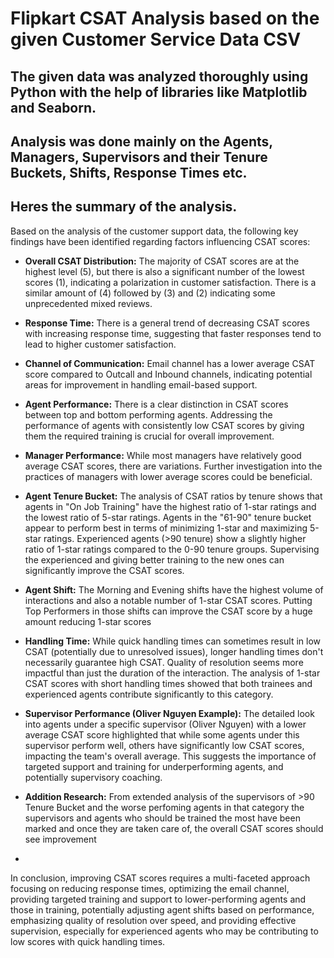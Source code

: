 # Flipkart CSAT Analysis based on the given Customer Service Data CSV

## The given data was analyzed thoroughly using Python with the help of libraries like Matplotlib and Seaborn.
## Analysis was done mainly on the Agents, Managers, Supervisors and their Tenure Buckets, Shifts, Response Times etc.

## Heres the summary of the analysis.

Based on the analysis of the customer support data, the following key findings have been identified regarding factors influencing CSAT scores:

*   **Overall CSAT Distribution:** The majority of CSAT scores are at the highest level (5), but there is also a significant number of the lowest scores (1), indicating a polarization in customer satisfaction. There is a similar amount of (4) followed by (3) and (2) indicating some unprecedented mixed reviews.

*   **Response Time:** There is a general trend of decreasing CSAT scores with increasing response time, suggesting that faster responses tend to lead to higher customer satisfaction.

*   **Channel of Communication:** Email channel has a lower average CSAT score compared to Outcall and Inbound channels, indicating potential areas for improvement in handling email-based support.

*   **Agent Performance:** There is a clear distinction in CSAT scores between top and bottom performing agents. Addressing the performance of agents with consistently low CSAT scores by giving them the required training is crucial for overall improvement.

*   **Manager Performance:** While most managers have relatively good average CSAT scores, there are variations. Further investigation into the practices of managers with lower average scores could be beneficial.

*   **Agent Tenure Bucket:** The analysis of CSAT ratios by tenure shows that agents in "On Job Training" have the highest ratio of 1-star ratings and the lowest ratio of 5-star ratings. Agents in the "61-90" tenure bucket appear to perform best in terms of minimizing 1-star and maximizing 5-star ratings. Experienced agents (>90 tenure) show a slightly higher ratio of 1-star ratings compared to the 0-90 tenure groups. Supervising the experienced and giving better training to the new ones can significantly improve the CSAT scores.

*   **Agent Shift:** The Morning and Evening shifts have the highest volume of interactions and also a notable number of 1-star CSAT scores. Putting Top Performers in those shifts can improve the CSAT score by a huge amount reducing 1-star scores

*   **Handling Time:** While quick handling times can sometimes result in low CSAT (potentially due to unresolved issues), longer handling times don't necessarily guarantee high CSAT. Quality of resolution seems more impactful than just the duration of the interaction. The analysis of 1-star CSAT scores with short handling times showed that both trainees and experienced agents contribute significantly to this category.

*   **Supervisor Performance (Oliver Nguyen Example):** The detailed look into agents under a specific supervisor (Oliver Nguyen) with a lower average CSAT score highlighted that while some agents under this supervisor perform well, others have significantly low CSAT scores, impacting the team's overall average. This suggests the importance of targeted support and training for underperforming agents, and potentially supervisory coaching.


*   **Addition Research:** From extended analysis of the supervisors of >90 Tenure Bucket and the worse perfoming agents in that category the supervisors and agents who should be trained the most have been marked and once they are taken care of, the overall CSAT scores should see improvement

-

In conclusion, improving CSAT scores requires a multi-faceted approach focusing on reducing response times, optimizing the email channel, providing targeted training and support to lower-performing agents and those in training, potentially adjusting agent shifts based on performance, emphasizing quality of resolution over speed, and providing effective supervision, especially for experienced agents who may be contributing to low scores with quick handling times.
